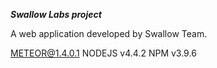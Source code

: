 ***Swallow Labs project***

A web application developed by Swallow Team.

METEOR@1.4.0.1
NODEJS v4.4.2
NPM v3.9.6


